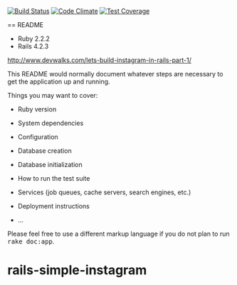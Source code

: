 [![Build Status](https://travis-ci.org/max-borisov/rails-simple-instagram.svg?branch=master)](https://travis-ci.org/max-borisov/rails-simple-instagram) [![Code Climate](https://codeclimate.com/github/max-borisov/rails-simple-instagram/badges/gpa.svg)](https://codeclimate.com/github/max-borisov/rails-simple-instagram) [![Test Coverage](https://codeclimate.com/github/max-borisov/rails-simple-instagram/badges/coverage.svg)](https://codeclimate.com/github/max-borisov/rails-simple-instagram/coverage)

== README

* Ruby 2.2.2
* Rails 4.2.3


http://www.devwalks.com/lets-build-instagram-in-rails-part-1/

This README would normally document whatever steps are necessary to get the
application up and running.

Things you may want to cover:

* Ruby version

* System dependencies

* Configuration

* Database creation

* Database initialization

* How to run the test suite

* Services (job queues, cache servers, search engines, etc.)

* Deployment instructions

* ...


Please feel free to use a different markup language if you do not plan to run
<tt>rake doc:app</tt>.
# rails-simple-instagram
